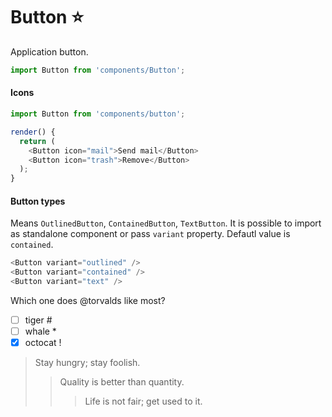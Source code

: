 # Button :star:

<!-- StoryPreview -->

Application button.

```js
import Button from 'components/Button';
```

<!-- STORY -->

<!-- PROPS -->

#### Icons

```js
import Button from 'components/button';

render() {
  return (
    <Button icon="mail">Send mail</Button>
    <Button icon="trash">Remove</Button>
  );
}
```

#### Button types

Means `OutlinedButton`, `ContainedButton`, `TextButton`. It is possible to import as standalone component or pass `variant` property. Defautl value is `contained`.

```js
<Button variant="outlined" />
<Button variant="contained" />
<Button variant="text" />
```

Which one does @torvalds like most?

-   [ ] tiger \#
-   [ ] whale \*
-   [x] octocat \!

> Stay hungry; stay foolish.
>
> > Quality is better than quantity.
> >
> > > Life is not fair; get used to it.
